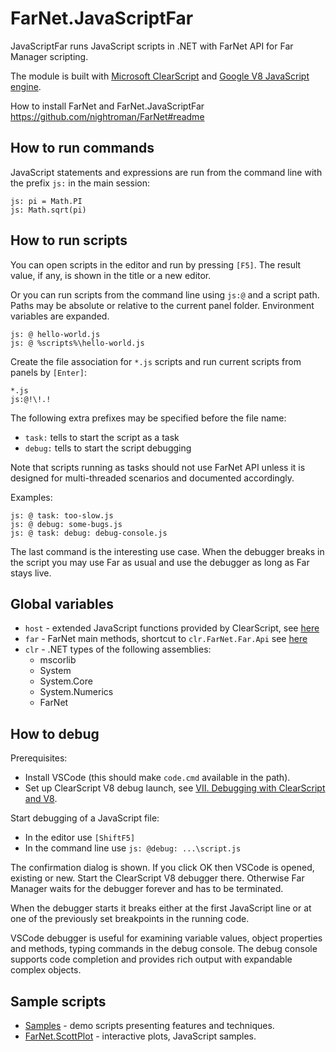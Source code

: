 # FarNet.JavaScriptFar

JavaScriptFar runs JavaScript scripts in .NET with FarNet API for Far Manager scripting.

The module is built with [Microsoft ClearScript](https://github.com/Microsoft/ClearScript) and [Google V8 JavaScript engine](https://developers.google.com/v8/).

How to install FarNet and FarNet.JavaScriptFar\
<https://github.com/nightroman/FarNet#readme>

## How to run commands

JavaScript statements and expressions are run from the
command line with the prefix `js:` in the main session:

    js: pi = Math.PI
    js: Math.sqrt(pi)

## How to run scripts

You can open scripts in the editor and run by pressing `[F5]`.
The result value, if any, is shown in the title or a new editor.

Or you can run scripts from the command line using `js:@` and a script path.
Paths may be absolute or relative to the current panel folder. Environment
variables are expanded.

    js: @ hello-world.js
    js: @ %scripts%\hello-world.js

Create the file association for `*.js` scripts and run current scripts from panels by `[Enter]`:

    *.js
    js:@!\!.!

The following extra prefixes may be specified before the file name:

- `task:` tells to start the script as a task
- `debug:` tells to start the script debugging

Note that scripts running as tasks should not use FarNet API unless it is
designed for multi-threaded scenarios and documented accordingly.

Examples:

    js: @ task: too-slow.js
    js: @ debug: some-bugs.js
    js: @ task: debug: debug-console.js

The last command is the interesting use case. When the debugger breaks in the
script you may use Far as usual and use the debugger as long as Far stays live.

## Global variables

- `host` - extended JavaScript functions provided by ClearScript, see [here](https://microsoft.github.io/ClearScript/Reference/html/Methods_T_Microsoft_ClearScript_ExtendedHostFunctions.htm)
- `far` - FarNet main methods, shortcut to `clr.FarNet.Far.Api` see [here](https://github.com/nightroman/FarNet/blob/master/FarNet/FarNet/Far.cs)
- `clr` - .NET types of the following assemblies:
    - mscorlib
    - System
    - System.Core
    - System.Numerics
    - FarNet

## How to debug

Prerequisites:

- Install VSCode (this should make `code.cmd` available in the path).
- Set up ClearScript V8 debug launch, see [VII. Debugging with ClearScript and V8](https://microsoft.github.io/ClearScript/Details/Build.html).

Start debugging of a JavaScript file:

- In the editor use `[ShiftF5]`
- In the command line use `js: @debug: ...\script.js`

The confirmation dialog is shown. If you click OK then VSCode is opened,
existing or new. Start the ClearScript V8 debugger there. Otherwise Far
Manager waits for the debugger forever and has to be terminated.

When the debugger starts it breaks either at the first JavaScript line or at
one of the previously set breakpoints in the running code.

VSCode debugger is useful for examining variable values, object properties and
methods, typing commands in the debug console. The debug console supports code
completion and provides rich output with expandable complex objects.

## Sample scripts

- [Samples](Samples) - demo scripts presenting features and techniques.
- [FarNet.ScottPlot](https://github.com/nightroman/FarNet.ScottPlot/tree/main/samples-JavaScript) - interactive plots, JavaScript samples.
